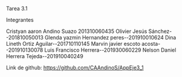 Tarea 3.1

Integrantes

Cristyan aaron Andino Suazo 201310060435
Olivier Jesús Sánchez--201810050013
Glenda yazmin Hernandez peres--201910010624
Dina Lineth Ortiz Aguilar--201710110145
Marvin javier escoto acosta--201910130078
Luis Francisco Herrera--201930060229
Nelson Daniel Herrera Tejeda--201910040249

Link de github: https://github.com/CAAndinoS/AppEje3_1
